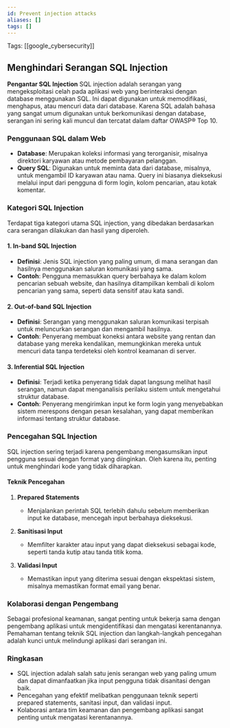 ```yaml
---
id: Prevent injection attacks
aliases: []
tags: []
---
```


Tags: [[google_cybersecurity]]

## Menghindari Serangan SQL Injection

**Pengantar SQL Injection**
SQL injection adalah serangan yang mengeksploitasi celah pada aplikasi web yang berinteraksi dengan database menggunakan SQL. Ini dapat digunakan untuk memodifikasi, menghapus, atau mencuri data dari database. Karena SQL adalah bahasa yang sangat umum digunakan untuk berkomunikasi dengan database, serangan ini sering kali muncul dan tercatat dalam daftar OWASP® Top 10.

### Penggunaan SQL dalam Web
- **Database**: Merupakan koleksi informasi yang terorganisir, misalnya direktori karyawan atau metode pembayaran pelanggan.
- **Query SQL**: Digunakan untuk meminta data dari database, misalnya, untuk mengambil ID karyawan atau nama. Query ini biasanya dieksekusi melalui input dari pengguna di form login, kolom pencarian, atau kotak komentar.

### Kategori SQL Injection
Terdapat tiga kategori utama SQL injection, yang dibedakan berdasarkan cara serangan dilakukan dan hasil yang diperoleh.

#### 1. **In-band SQL Injection**
   - **Definisi**: Jenis SQL injection yang paling umum, di mana serangan dan hasilnya menggunakan saluran komunikasi yang sama.
   - **Contoh**: Pengguna memasukkan query berbahaya ke dalam kolom pencarian sebuah website, dan hasilnya ditampilkan kembali di kolom pencarian yang sama, seperti data sensitif atau kata sandi.

#### 2. **Out-of-band SQL Injection**
   - **Definisi**: Serangan yang menggunakan saluran komunikasi terpisah untuk meluncurkan serangan dan mengambil hasilnya.
   - **Contoh**: Penyerang membuat koneksi antara website yang rentan dan database yang mereka kendalikan, memungkinkan mereka untuk mencuri data tanpa terdeteksi oleh kontrol keamanan di server.

#### 3. **Inferential SQL Injection**
   - **Definisi**: Terjadi ketika penyerang tidak dapat langsung melihat hasil serangan, namun dapat menganalisis perilaku sistem untuk mengetahui struktur database.
   - **Contoh**: Penyerang mengirimkan input ke form login yang menyebabkan sistem merespons dengan pesan kesalahan, yang dapat memberikan informasi tentang struktur database.

### Pencegahan SQL Injection
SQL injection sering terjadi karena pengembang mengasumsikan input pengguna sesuai dengan format yang diinginkan. Oleh karena itu, penting untuk menghindari kode yang tidak diharapkan.

#### Teknik Pencegahan
1. **Prepared Statements**
   - Menjalankan perintah SQL terlebih dahulu sebelum memberikan input ke database, mencegah input berbahaya dieksekusi.

2. **Sanitisasi Input**
   - Memfilter karakter atau input yang dapat dieksekusi sebagai kode, seperti tanda kutip atau tanda titik koma.

3. **Validasi Input**
   - Memastikan input yang diterima sesuai dengan ekspektasi sistem, misalnya memastikan format email yang benar.

### Kolaborasi dengan Pengembang
Sebagai profesional keamanan, sangat penting untuk bekerja sama dengan pengembang aplikasi untuk mengidentifikasi dan mengatasi kerentanannya. Pemahaman tentang teknik SQL injection dan langkah-langkah pencegahan adalah kunci untuk melindungi aplikasi dari serangan ini.

### Ringkasan
- SQL injection adalah salah satu jenis serangan web yang paling umum dan dapat dimanfaatkan jika input pengguna tidak disanitasi dengan baik.
- Pencegahan yang efektif melibatkan penggunaan teknik seperti prepared statements, sanitasi input, dan validasi input.
- Kolaborasi antara tim keamanan dan pengembang aplikasi sangat penting untuk mengatasi kerentanannya.
